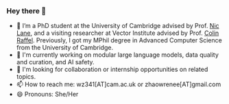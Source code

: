 ### Hey there 👋

- 🔭 I’m a PhD student at the University of Cambridge advised by Prof. [Nic Lane](http://niclane.org/), and a visiting researcher at Vector Institute advised by Prof. [Colin Raffel](https://colinraffel.com/). Previously, I got my MPhil degree in Advanced Computer Science from the University of Cambridge.
- 🌱 I'm currently working on modular large language models, data quality and curation, and AI safety. 
- 👯 I'm looking for collaboration or internship opportunities on related topics. 
- 📫 How to reach me: wz341[AT]cam.ac.uk or zhaowrenee[AT]gmail.com
- 😄 Pronouns: She/Her

<!--
**Ryan0v0/Ryan0v0** is a ✨ _special_ ✨ repository because its `README.md` (this file) appears on your GitHub profile.

Here are some ideas to get you started:

- 🔭 I’m currently working on ...
- 🌱 I’m currently learning ...
- 👯 I’m looking to collaborate on ...
- 🤔 I’m looking for help with ...
- 💬 Ask me about ...
- 📫 How to reach me: ...
- 😄 Pronouns: ...
- ⚡ Fun fact: ...
-->

